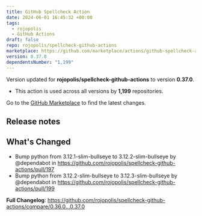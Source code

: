 ```yaml
---
title: GitHub Spellcheck Action
date: 2024-06-01 16:45:32 +00:00
tags:
  - rojopolis
  - GitHub Actions
draft: false
repo: rojopolis/spellcheck-github-actions
marketplace: https://github.com/marketplace/actions/github-spellcheck-action
version: 0.37.0
dependentsNumber: "1,199"
---
```



Version updated for **rojopolis/spellcheck-github-actions** to version **0.37.0**.
- This action is used across all versions by **1,199** repositories.

Go to the [GitHub Marketplace](https://github.com/marketplace/actions/github-spellcheck-action) to find the latest changes.

## Release notes

## What's Changed
* Bump python from 3.12.1-slim-bullseye to 3.12.2-slim-bullseye by @dependabot in https://github.com/rojopolis/spellcheck-github-actions/pull/197
* Bump python from 3.12.2-slim-bullseye to 3.12.3-slim-bullseye by @dependabot in https://github.com/rojopolis/spellcheck-github-actions/pull/199


**Full Changelog**: https://github.com/rojopolis/spellcheck-github-actions/compare/0.36.0...0.37.0
